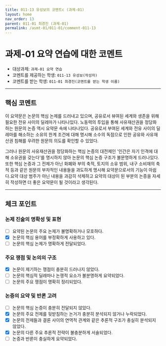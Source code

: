 ```yaml
---
title: 011-13 유성보의 코멘트c (과제-01) 
layout: home
nav_order: 13
parent: 011-01 최경진 (과제-01)
permalink: /asmt-01/011-01/comment-011-13
---
```


# 과제-01 요약 연습에 대한 코멘트

- 대상과제: `과제-01 요약 연습`
- 코멘트를 제공하는 학생: `011-13 유성보(작성자)` 
- 코멘트를 받는 학생: `011-01 최경진(코멘트를 받는 학생 이름)` 

---

## 핵심 코멘트

이 요약문은 논문의 핵심 논제를 드러내고 있으며, 공유로서 뷰여된 세계와 생존을 위해 필요한 전유 사이의 딜레마가 나타나있다. 노동력의 투입을 통해 사유재산권을 정당화 하는 원문의 논증 역시 요약문 속에 나타나있다. 공유로서 부여된 세계와 전유 사이의 딜레마를 해소하는 소유의 한계 조건에 대해 명시해 소수의 독점으로 인한 공유와 사유재산권 침해를 우려한 원문의 의도를 확인할 수 있었다. 

그러나 원문의 사유재산권을 정당화하는 핵심 논증의 대전제인 '인간은 자기 인격에 대해 소유권을 갖는다'를 명시하지 않아 논문의 핵심 논증 구조가 불문명하게 드러나있다. 또한 핵심 논증과 그 전제가 아닌 화폐와 부의 축적, 토지의 소유 범위, 내구 소비재의 축적 등과 같은 원문의 부차적인 내용들을 과도하게 명시해 요약문으로서의 기능이 아쉽다.요약 대상 범주가 아닌 내용을 과감히 삭제하고 요약의 대상이 된 부분의 논증을 자세히 작성하면 더 좋은 요약문이 될 것이라고 생각된다. 

---

## 체크 포인트

### 논제 진술의 명확성 및 표현  
- [ ] 요약된 논문의 주요 논제가 불명확하거나 모호하다.  
- [x] 논문의 핵심 용어를 부정확하게 사용하고 있다.  
- [ ] 논문의 핵심 논제가 명확하게 전달되었다.  

### 주요 쟁점 및 논의의 구조  
- [x] 논문이 제기하는 쟁점이 충분히 드러나지 않았다.  
- [ ] 논문의 핵심적 딜레마나 논쟁적 요소가 불분명하게 요약되었다.  
- [ ] 논문의 주요 쟁점이 명확히 정리되었다.  

### 논증의 요약 및 반론 고려  
- [ ] 논문의 핵심 논증이 충분히 전달되지 않았다.  
- [x] 논문의 주요 전제를 뒷받침하는 논거가 충분히 분석되지 않거나 누락되었다.  
- [x] 논문의 전제들과 결론 사이의 연역적 관계와 같은 추론적 구조가 충실히 분석되지 않았다.  
- [x] 논문의 다른 주요 추론적 전략이 불충분하게 서술되었다.
- [ ] 논증과 반론이 충실하게 요약되었다. 